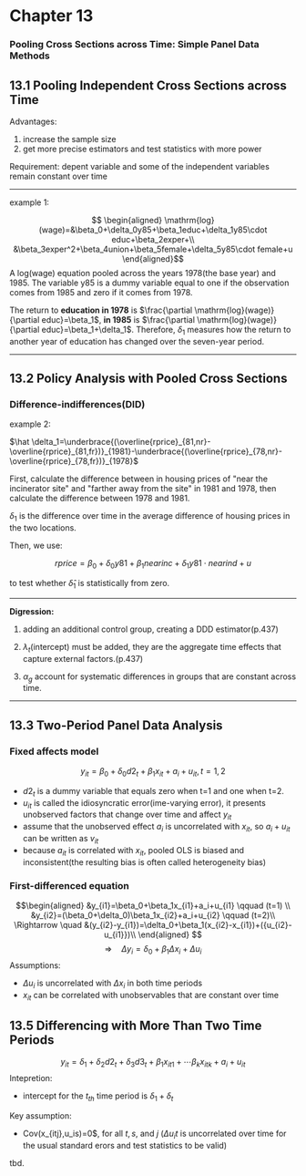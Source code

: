 # Chapter 13 
### Pooling Cross Sections across Time: Simple Panel Data Methods

## 13.1 Pooling Independent Cross Sections across Time

Advantages:
1. increase the sample size
2. get more precise estimators and test statistics with more power

Requirement:
depent variable and some of the independent variables remain constant over time
***

example 1:

$$
\begin{aligned}
\mathrm{log}(wage)=&\beta_0+\delta_0y85+\beta_1educ+\delta_1y85\cdot educ+\beta_2exper+\\
&\beta_3exper^2+\beta_4union+\beta_5female+\delta_5y85\cdot female+u
\end{aligned}$$
A log(wage) equation pooled across the years 1978(the base year) and 1985. The variable y85 is a dummy variable equal to one if the observation comes from 1985 and zero if it comes from 1978.

The return to **education in 1978** is  $\frac{\partial \mathrm{log}(wage)}{\partial educ}=\beta_1$, **in 1985** is $\frac{\partial \mathrm{log}(wage)}{\partial educ}=\beta_1+\delta_1$. Therefore, $\delta_1$ measures how the return to another year of education has changed over the seven-year period.
***

## 13.2 Policy Analysis with Pooled Cross Sections
### Difference-indifferences(DID)
example 2:

$\hat \delta_1=\underbrace{(\overline{rprice}_{81,nr}-\overline{rprice}_{81,fr})}_{1981}-\underbrace{(\overline{rprice}_{78,nr}-\overline{rprice}_{78,fr})}_{1978}$

First, calculate the difference between in housing prices of "near the incinerator site" and "farther away from the site" in 1981 and 1978, then calculate the difference between 1978 and 1981. 

$\delta_1$ is the difference over time in the average difference of housing prices in the two locations.

Then, we use:

 $$rprice=\beta_0+\delta_0y81+\beta_1nearinc+\delta_1y81\cdot nearind+u$$ 
 
 to test whether $\hat \delta_1$ is statistically from zero.
***
**Digression:**

1. adding an additional control group, creating a DDD estimator(p.437)

2. $\lambda_t$(intercept) must be added, they are the aggregate time effects that capture external factors.(p.437)

3. $\alpha_g$ account for systematic differences in groups that are constant across time.
***
## 13.3 Two-Period Panel Data Analysis
### **Fixed affects model**
$$y_{it}=\beta_0+\delta_0d2_t+\beta_1x_{it}+a_i+u_{it}, t=1,2$$
- $d2_t$ is a dummy variable that equals zero when t=1 and one when t=2.
- $u_{it}$ is called the idiosyncratic error(ime-varying error), it presents unobserved factors that change over time and affect $y_{it}$
- assume that the unobserved effect $a_{i}$ is uncorrelated with $x_{it}$, so $a_i+u_{it}$ can be written as $v_{it}$
- because $a_{it}$ is correlated with $x_{it}$, pooled OLS is biased and inconsistent(the resulting bias is often called heterogeneity bias)

### **First-differenced equation**
$$\begin{aligned}
&y_{i1}=\beta_0+\beta_1x_{i1}+a_i+u_{i1} \qquad (t=1) \\
&y_{i2}=(\beta_0+\delta_0)\beta_1x_{i2}+a_i+u_{i2} \qquad (t=2)\\
\Rightarrow \quad
&(y_{i2}-y_{i1})=\delta_0+\beta_1(x_{i2}-x_{i1})+({u_{i2}-u_{i1}})\\
\end{aligned}
$$
$$
\Rightarrow \quad \Delta y_i=\delta_0+\beta_1\Delta x_i+\Delta u_i
$$
Assumptions:
- $\Delta u_i$ is uncorrelated with $\Delta x_i$ in both time periods
- $x_{it}$ can be correlated with unobservables that are constant over time

## 13.5 Differencing with More Than Two Time Periods
$$
y_{it}=\delta_1+\delta_2d2_t+\delta_3d3_t+\beta_1x_{it1}+\cdots \beta_k x_{itk}+a_i+u_{it}
$$
Intepretion:
- intercept for the $t_{th}$ time period is $\delta_1+\delta_t$

Key assumption:
- Cov(x_{itj},u_is)=0$, for all $t, s,$ and $j$ ($\Delta u_it$ is uncorrelated over time for the usual standard erors and test statistics to be valid)

tbd.